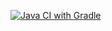 [![Java CI with Gradle](https://github.com/TaisiaKos/unitPostmanEcho/actions/workflows/gradle.yml/badge.svg)](https://github.com/TaisiaKos/unitPostmanEcho/actions/workflows/gradle.yml)
